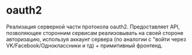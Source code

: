 # oauth2

Реализация серверной части протокола oauth2. Предоставляет API, позволяющее сторонним сервисам реализовывать на своей стороне авторизацию, используя аккаунт сервера (по аналогии с "войти через VK/Facebook/Одноклассники и тд) + примитивный фронтенд.

